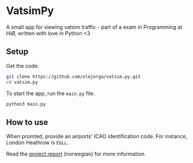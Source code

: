 # VatsimPy
A small app for viewing vatsim traffic - part of a exam in Programming at HiØ, written with love in Python <3

## Setup
Get the code.
```bash
git clone https://github.com/olejorga/vatsim.py.git
cd vatsim.py
```

To start the app, run the `main.py` file.
```bash
python3 main.py
```

## How to use
When promted, provide an airports' ICAO identification code. For instance, London Heathrow is `EGLL`.

Read the [project report](report.pdf) (norwegian) for more information.
